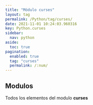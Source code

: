 ```yaml
---
title: "Módulo curses"
layout: tag
permalink: /Python/tag/curses/
date: 2021-11-01 10:24:03.960316
key: Python.curses
sidebar: 
  nav: python
aside: 
  toc: true
pagination: 
  enabled: true
  tag: "curses"
  permalink: /:num/
---
```


<h2>Modulos</h2>
Todos los elementos del modulo <strong>curses</strong>
